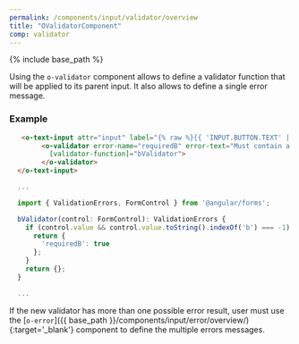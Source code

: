 ```yaml
---
permalink: /components/input/validator/overview
title: "OValidatorComponent"
comp: validator
---
```


{% include base_path %}

Using the `o-validator` component allows to define a validator function that will be applied to its parent input. It also allows to define a single error message.

<h3 class="grey-color">Example</h3>

```html
   <o-text-input attr="input" label="{% raw %}{{ 'INPUT.BUTTON.TEXT' | oTranslate }}{% endraw %}">
        <o-validator error-name="requiredB" error-text="Must contain a 'b'"
          [validator-function]="bValidator">
        </o-validator>
  </o-text-input>
```

```javascript
  ...

  import { ValidationErrors, FormControl } from '@angular/forms';

  bValidator(control: FormControl): ValidationErrors {
    if (control.value && control.value.toString().indexOf('b') === -1) {
      return {
        'requiredB': true
      };
    }
    return {};
  }

  ...
```

If the new validator has more than one possible error result, user must use the [`o-error`]({{ base_path }}/components/input/error/overview/){:target='_blank'} component to define the multiple errors messages.